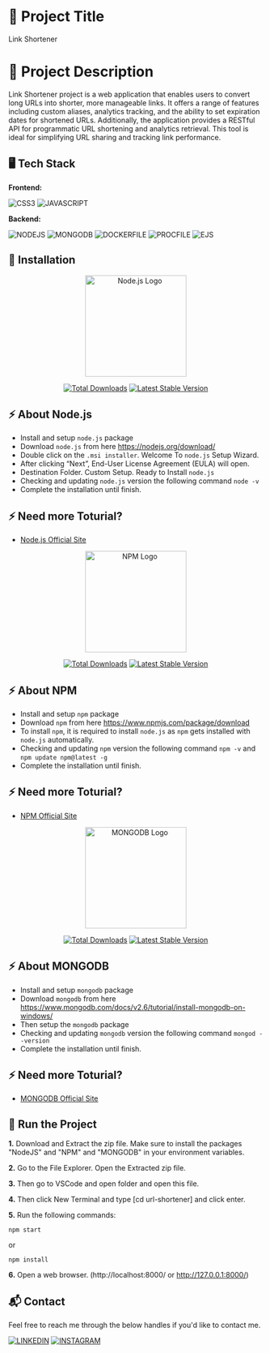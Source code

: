 # 🔗 Project Title
Link Shortener


# 🔗 Project Description
Link Shortener project is a web application that enables users to convert long URLs into shorter, more manageable links. It offers a range of features including custom aliases, analytics tracking, and the ability to set expiration dates for shortened URLs. Additionally, the application provides a RESTful API for programmatic URL shortening and analytics retrieval. This tool is ideal for simplifying URL sharing and tracking link performance.


## 🖥️ Tech Stack
**Frontend:**

![CSS3](https://img.shields.io/badge/CSS3-1572B6?style=for-the-badge&logo=css3&logoColor=white)
![JAVASCRIPT](https://img.shields.io/badge/JavaScript-F7DF1E?style=for-the-badge&logo=javascript&logoColor=black)

**Backend:**

![NODEJS](https://img.shields.io/badge/Node.js-43853D?style=for-the-badge&logo=node.js&logoColor=white)
![MONGODB](https://img.shields.io/badge/MongoDB-4EA94B?style=for-the-badge&logo=mongodb&logoColor=white)
![DOCKERFILE](https://img.shields.io/badge/Dockerfile-3498DB?style=for-the-badge&logo=dockerfile&logoColor=white)
![PROCFILE](https://img.shields.io/badge/Procfile-FF0000?style=for-the-badge&logo=procfile&logoColor=white)
![EJS](https://img.shields.io/badge/EJS-EA4C89?style=for-the-badge&logo=ejs&logoColor=white)


## 📌 Installation

<p align="center"><a href="https://nodejs.org/en" target="_blank"><img src="https://github.com/keerthanam12/Weather-Forecast-Website/assets/145577874/be6353ab-bad9-4a83-9297-1f828cf650b1" width="200" alt="Node.js Logo"></a></p>

<p align="center">
<a href="https://packagist.org/packages/mouf/nodejs-installer"><img src="https://img.shields.io/packagist/dt/mouf/nodejs-installer" alt="Total Downloads"></a>
<a href="https://packagist.org/packages/mouf/nodejs-installer"><img src="https://img.shields.io/packagist/v/mouf/nodejs-installer" alt="Latest Stable Version"></a>
</p>

## ⚡ About Node.js
  * Install and setup `node.js` package
  * Download `node.js` from here https://nodejs.org/download/
  * Double click on the `.msi installer`. Welcome To `node.js` Setup Wizard.
  * After clicking “Next”, End-User License Agreement (EULA) will open.
  * Destination Folder. Custom Setup. Ready to Install `node.js`
  * Checking and updating `node.js` version the following command `node -v`
  * Complete the installation until finish.

## ⚡ Need more Toturial?
  * [Node.js Official Site](https://nodejs.org/en)

<p align="center"><a href="https://www.npmjs.com/" target="_blank"><img src="https://github.com/keerthanam12/Weather-Forecast-Website/assets/145577874/2cf8cd39-d828-4130-95e8-d57ec8ea2dae" width="200" alt="NPM Logo"></a></p>

<p align="center">
<a href="https://packagist.org/packages/mouf/nodejs-installer"><img src="https://img.shields.io/packagist/dt/mouf/nodejs-installer" alt="Total Downloads"></a>
<a href="https://packagist.org/packages/mouf/nodejs-installer"><img src="https://img.shields.io/packagist/v/mouf/nodejs-installer" alt="Latest Stable Version"></a>
</p>

## ⚡ About NPM
  * Install and setup `npm` package
  * Download `npm` from here https://www.npmjs.com/package/download
  * To install `npm`, it is required to install `node.js` as `npm` gets installed with `node.js` automatically.
  * Checking and updating `npm` version the following command `npm -v` and `npm update npm@latest -g`
  * Complete the installation until finish.

## ⚡ Need more Toturial?
  * [NPM Official Site](https://www.npmjs.com/)

<p align="center"><a href="https://www.mongodb.com/" target="_blank"><img src="https://github.com/keerthanam12/Link-Shortener/assets/145577874/776b0b68-91dc-455a-905e-87de54e47d49" width="200" alt="MONGODB Logo"></a></p>

<p align="center">
<a href="https://packagist.org/packages/mongodb/mongodb"><img src="https://img.shields.io/packagist/dt/mongodb/mongodb" alt="Total Downloads"></a>
<a href="https://packagist.org/packages/mongodb/mongodb"><img src="https://img.shields.io/packagist/v/mongodb/mongodb" alt="Latest Stable Version"></a>
</p>

## ⚡ About MONGODB
  * Install and setup `mongodb` package
  * Download `mongodb` from here https://www.mongodb.com/docs/v2.6/tutorial/install-mongodb-on-windows/
  * Then setup the `mongodb` package
  * Checking and updating `mongodb` version the following command `mongod --version`
  * Complete the installation until finish.

## ⚡ Need more Toturial?
  * [MONGODB Official Site](https://www.mongodb.com/)


## 🚀 Run the Project
**1.** Download and Extract the zip file. Make sure to install the packages "NodeJS" and "NPM" and "MONGODB" in your environment variables.

**2.** Go to the File Explorer. Open the Extracted zip file.

**3.** Then go to VSCode and open folder and open this file.

**4.** Then click New Terminal and type [cd url-shortener] and click enter. 

**5.** Run the following commands:

```
npm start
```
or
```
npm install
```

**6.** Open a web browser. (http://localhost:8000/ or http://127.0.0.1:8000/)


## 📬 Contact

Feel free to reach me through the below handles if you'd like to contact me.

[![LINKEDIN](https://img.shields.io/badge/LinkedIn-0077B5?style=for-the-badge&logo=linkedin&logoColor=white)](https://www.linkedin.com/in/keerthana-m-083454259)
[![INSTAGRAM](https://img.shields.io/badge/Instagram-E4405F?style=for-the-badge&logo=instagram&logoColor=white)](https://www.instagram.com/keerthana0mohan)
